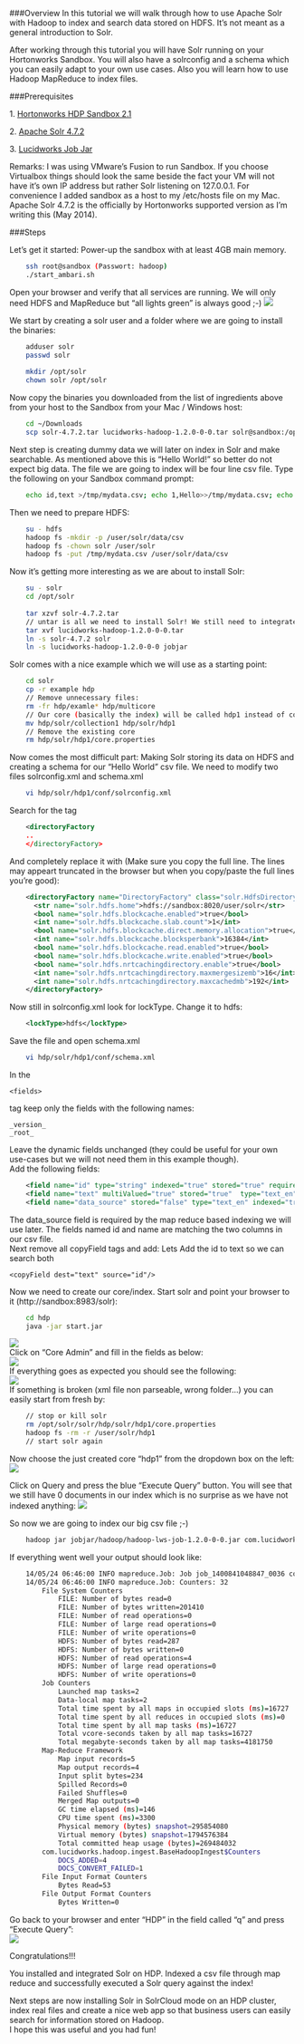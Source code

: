 ###Overview
In  this tutorial we will walk through how to use Apache Solr with Hadoop to index and search data stored on HDFS. It’s not meant as a general introduction to Solr.
  
After working through this tutorial you will have Solr running on your Hortonworks Sandbox. You will also have a solrconfig and a schema which you can easily adapt to your own use cases. Also you will learn how to use Hadoop MapReduce to index files.    
  
###Prerequisites
  
  
1. [Hortonworks HDP Sandbox 2.1](http://hortonworks.com/products/hortonworks-sandbox/)  
  
2. [Apache Solr 4.7.2](http://mirror.reverse.net/pub/apache/lucene/solr/4.7.2/solr-4.7.2.tgz)  
  
3. [Lucidworks Job Jar](http://www.lucidworks.com/hortonworks/)  
  
  
Remarks: I was using VMware’s Fusion to run Sandbox. If you choose Virtualbox things should look the same beside the fact your VM will not have it’s own IP address but rather Solr listening on 127.0.0.1. For convenience I added sandbox as a host to my /etc/hosts file on my Mac. Apache Solr 4.7.2 is the officially by Hortonworks supported version as I’m writing this (May 2014).   
  
###Steps

Let’s get it started: Power-up the sandbox with at least 4GB main memory.
    
```bash    
    ssh root@sandbox (Passwort: hadoop)
    ./start_ambari.sh
```
  
Open your browser and verify that all services are running. We will only need HDFS and MapReduce but “all lights green” is always good ;-) ![](http://digitalemil.de/solrblog/ambari.jpg)  
  
We start by creating a solr user and a folder where we are going to install the binaries:
    
```bash    
    adduser solr
    passwd solr
    
    mkdir /opt/solr
    chown solr /opt/solr
```
  
Now copy the binaries you downloaded from the list of ingredients above from your host to the Sandbox from your Mac / Windows host:

```bash
    cd ~/Downloads
    scp solr-4.7.2.tar lucidworks-hadoop-1.2.0-0-0.tar solr@sandbox:/opt/solr
```

Next step is creating dummy data we will later on index in Solr and make searchable. As mentioned above this is “Hello World!” so better do not expect big data. The file we are going to index will be four line csv file. Type the following on your Sandbox command prompt:
    
    
```bash
    echo id,text >/tmp/mydata.csv; echo 1,Hello>>/tmp/mydata.csv; echo 2,HDP >>/tmp/mydata.csv; echo 3,and >>/tmp/mydata.csv; echo 4,Solr >>/tmp/mydata.csv
```
  
Then we need to prepare HDFS:
    
```bash   
    su - hdfs
    hadoop fs -mkdir -p /user/solr/data/csv 
    hadoop fs -chown solr /user/solr
    hadoop fs -put /tmp/mydata.csv /user/solr/data/csv
```
  
  
Now it’s getting more interesting as we are about to install Solr:
    
```bash    
    su - solr
    cd /opt/solr
    
    tar xzvf solr-4.7.2.tar 
    // untar is all we need to install Solr! We still need to integrate it into HDP though. 
    tar xvf lucidworks-hadoop-1.2.0-0-0.tar
    ln -s solr-4.7.2 solr
    ln -s lucidworks-hadoop-1.2.0-0-0 jobjar
```
  
Solr comes with a nice example which we will use as a starting point:
    
```bash    
    cd solr
    cp -r example hdp 
    // Remove unnecessary files:
    rm -fr hdp/examle* hdp/multicore
    // Our core (basically the index) will be called hdp1 instead of collection1
    mv hdp/solr/collection1 hdp/solr/hdp1
    // Remove the existing core
    rm hdp/solr/hdp1/core.properties
```
Now comes the most difficult part: Making Solr storing its data on HDFS and creating a schema for our “Hello World” csv file. We need to modify two files solrconfig.xml and schema.xml
    
```bash    
    vi hdp/solr/hdp1/conf/solrconfig.xml
```
  
Search for the tag
    
```xml    
    <directoryFactory
    ..
    </directoryFactory>
```    

And completely replace it with (Make sure you copy the full line. The lines may appeart truncated in the browser but when you copy/paste the full lines you’re good):
    
```xml    
    <directoryFactory name="DirectoryFactory" class="solr.HdfsDirectoryFactory">
      <str name="solr.hdfs.home">hdfs://sandbox:8020/user/solr</str>
      <bool name="solr.hdfs.blockcache.enabled">true</bool>
      <int name="solr.hdfs.blockcache.slab.count">1</int>
      <bool name="solr.hdfs.blockcache.direct.memory.allocation">true</bool>
      <int name="solr.hdfs.blockcache.blocksperbank">16384</int>
      <bool name="solr.hdfs.blockcache.read.enabled">true</bool>
      <bool name="solr.hdfs.blockcache.write.enabled">true</bool>
      <bool name="solr.hdfs.nrtcachingdirectory.enable">true</bool>
      <int name="solr.hdfs.nrtcachingdirectory.maxmergesizemb">16</int>
      <int name="solr.hdfs.nrtcachingdirectory.maxcachedmb">192</int>
    </directoryFactory>
```    

  
Now still in solrconfig.xml look for lockType. Change it to hdfs:
    
```xml    
    <lockType>hdfs</lockType>
```    

  
Save the file and open schema.xml
    
```bash    
    vi hdp/solr/hdp1/conf/schema.xml
```
In the
    
    <fields>

tag keep only the fields with the following names:
    
    
    _version_
    _root_

Leave the dynamic fields unchanged (they could be useful for your own use-cases but we will not need them in this example though).   
Add the following fields:
    
```xml     
    <field name="id" type="string" indexed="true" stored="true" required="true" multiValued="false" />
    <field name="text" multiValued="true" stored="true"  type="text_en" indexed="true"/>
    <field name="data_source" stored="false" type="text_en" indexed="true"/> 
```    

The data_source field is required by the map reduce based indexing we will use later. The fields named id and name are matching the two columns in our csv file.   
Next remove all copyField tags and add:
Lets Add the id to text so we can search both

    <copyField dest="text" source="id"/>

  
Now we need to create our core/index. Start solr and point your browser to it (http://sandbox:8983/solr):
    
```bash    
    cd hdp
    java -jar start.jar
```

![](http://digitalemil.de/solrblog/solr1.jpg)  
Click on “Core Admin” and fill in the fields as below:  
![](http://digitalemil.de/solrblog/solr2.jpg)  
If everything goes as expected you should see the following:  
![](http://digitalemil.de/solrblog/solr3.jpg)  
If something is broken (xml file non parseable, wrong folder…) you can easily start from fresh by:
    
```bash     
    // stop or kill solr
    rm /opt/solr/solr/hdp/solr/hdp1/core.properties
    hadoop fs -rm -r /user/solr/hdp1
    // start solr again
```
  
Now choose the just created core “hdp1” from the dropdown box on the left:  
![](http://digitalemil.de/solrblog/solr4.jpg)  
  
Click on Query and press the blue “Execute Query” button. You will see that we still have 0 documents in our index which is no surprise as we have not indexed anything: ![](http://digitalemil.de/solrblog/solr5.jpg)  
  
So now we are going to index our big csv file ;-)
    
```bash    
    hadoop jar jobjar/hadoop/hadoop-lws-job-1.2.0-0-0.jar com.lucidworks.hadoop.ingest.IngestJob -Dlww.commit.on.close=true -DcsvFieldMapping=0=id,1=text -cls com.lucidworks.hadoop.ingest.CSVIngestMapper -c hdp1 -i /user/solr/data/csv/mydata.csv -of com.lucidworks.hadoop.io.LWMapRedOutputFormat -s http://localhost:8983/solr
```
  
If everything went well your output should look like:
    
```bash     
    14/05/24 06:46:00 INFO mapreduce.Job: Job job_1400841048847_0036 completed successfully
    14/05/24 06:46:00 INFO mapreduce.Job: Counters: 32
    	File System Counters
    		FILE: Number of bytes read=0
    		FILE: Number of bytes written=201410
    		FILE: Number of read operations=0
    		FILE: Number of large read operations=0
    		FILE: Number of write operations=0
    		HDFS: Number of bytes read=287
    		HDFS: Number of bytes written=0
    		HDFS: Number of read operations=4
    		HDFS: Number of large read operations=0
    		HDFS: Number of write operations=0
    	Job Counters 
    		Launched map tasks=2
    		Data-local map tasks=2
    		Total time spent by all maps in occupied slots (ms)=16727
    		Total time spent by all reduces in occupied slots (ms)=0
    		Total time spent by all map tasks (ms)=16727
    		Total vcore-seconds taken by all map tasks=16727
    		Total megabyte-seconds taken by all map tasks=4181750
    	Map-Reduce Framework
    		Map input records=5
    		Map output records=4
    		Input split bytes=234
    		Spilled Records=0
    		Failed Shuffles=0
    		Merged Map outputs=0
    		GC time elapsed (ms)=146
    		CPU time spent (ms)=3300
    		Physical memory (bytes) snapshot=295854080
    		Virtual memory (bytes) snapshot=1794576384
    		Total committed heap usage (bytes)=269484032
    	com.lucidworks.hadoop.ingest.BaseHadoopIngest$Counters
    		DOCS_ADDED=4
    		DOCS_CONVERT_FAILED=1
    	File Input Format Counters 
    		Bytes Read=53
    	File Output Format Counters 
    		Bytes Written=0
```
  
Go back to your browser and enter “HDP” in the field called “q” and press “Execute Query”:   
![](http://digitalemil.de/solrblog/solr6.jpg)  
  
Congratulations!!!  
 
You installed and integrated Solr on HDP. Indexed a csv file through map reduce and successfully executed a Solr query against the index!   

Next steps are now installing Solr in SolrCloud mode on an HDP cluster, index real files and create a nice web app so that business users can easily search for information stored on Hadoop.   
I hope this was useful and you had fun!
